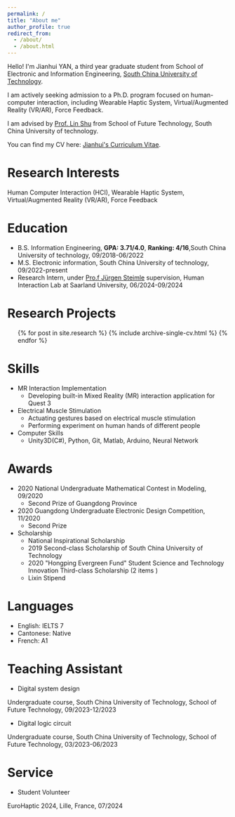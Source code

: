 ```yaml
---
permalink: /
title: "About me"
author_profile: true
redirect_from: 
  - /about/
  - /about.html
---
```


Hello! I'm Jianhui YAN, a third year graduate student from School of Electronic and Information Engineering, [South China University of Technology](https://www.scut.edu.cn/). 

I am actively seeking admission to a Ph.D. program focused on human-computer interaction, including Wearable Haptic System, Virtual/Augmented Reality (VR/AR), Force Feedback.

I am advised by [Prof. Lin Shu](https://scholar.google.com.tw/citations?hl=zh-CN&user=r7nuJgIAAAAJ&view_op=list_works&sortby=pubdate) from School of Future Technology, South China University of technology.

You can find my CV here: [Jianhui's Curriculum Vitae](../assets/Curriculum_Vitae.pdf).

Research Interests
======
Human Computer Interaction (HCI), Wearable Haptic System, Virtual/Augmented Reality (VR/AR), Force Feedback

Education
======
* B.S. Information Engineering, **GPA: 3.71/4.0**, **Ranking: 4/16**,South China University of technology, 09/2018-06/2022
* M.S. Electronic information, South China University of technology, 09/2022-present
* Research Intern, under [Pro.f Jürgen Steimle](https://hci.cs.uni-saarland.de/people/juergen-steimle/) supervision, Human Interaction Lab at Saarland University, 06/2024-09/2024

Research Projects
======
  <ul>{% for post in site.research %}
    {% include archive-single-cv.html %}
  {% endfor %}</ul>


Skills
======
* MR Interaction Implementation
  * Developing built-in Mixed Reality (MR) interaction application for Quest 3
* Electrical Muscle Stimulation
  * Actuating gestures based on electrical muscle stimulation
  * Performing experiment on human hands of different people
* Computer Skills
  * Unity3D(C#), Python, Git, Matlab, Arduino, Neural Network

Awards
======
* 2020 National Undergraduate Mathematical Contest in Modeling, 09/2020
  * Second Prize of Guangdong Province
* 2020 Guangdong Undergraduate Electronic Design Competition, 11/2020
  * Second Prize
* Scholarship
  * National Inspirational Scholarship
  * 2019 Second-class Scholarship of South China University of Technology
  * 2020 "Hongping Evergreen Fund" Student Science and Technology Innovation Third-class
Scholarship (2 items )
  * Lixin Stipend


Languages
======
* English: IELTS 7
* Cantonese: Native 
* French: A1

<!-- Teaching
======
  <ul>{% for post in site.teaching %}
    {% include archive-single-cv.html %}
  {% endfor %}</ul> -->

Teaching Assistant
======
* Digital system design

Undergraduate course, South China University of Technology, School of Future Technology, 09/2023-12/2023
* Digital logic circuit

Undergraduate course, South China University of Technology, School of Future Technology, 03/2023-06/2023

Service
======
* Student Volunteer

EuroHaptic 2024, Lille, France, 07/2024
